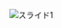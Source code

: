 ![スライド1](https://github.com/mashumashupan/lab/assets/103844832/c511d5dd-db57-4a13-b667-d10972f04d14)
